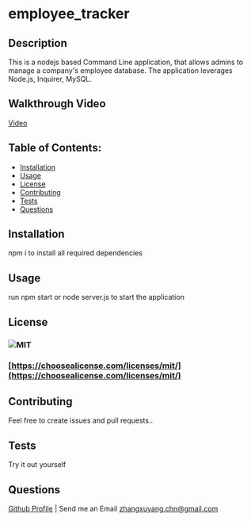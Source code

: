 # employee_tracker
  ## Description
  This is a nodejs based Command Line application, that allows admins to manage a company's employee database. The application leverages Node.js, Inquirer, MySQL.

  ## Walkthrough Video
  [Video](https://watch.screencastify.com/v/YHuBfYXnB2Ib2g5a5VEy)

  ## Table of Contents:
  - [Installation](#installation)
  - [Usage](#usage)
  - [License](#license)
  - [Contributing](#contributing)
  - [Tests](#tests)
  - [Questions](#questions)

  ## Installation
  npm i to install all required dependencies

  ## Usage
  run npm start or node server.js to start the application

  ## License
  ### ![MIT](https://img.shields.io/badge/license-MIT-green)
  ### [https://choosealicense.com/licenses/mit/](https://choosealicense.com/licenses/mit/)
  

  ## Contributing
  Feel free to create issues and pull requests..

  ## Tests
  Try it out yourself
  
  ## Questions
  [Github Profile](https://github.com/xuyangzhang0) | Send me an Email zhangxuyang.chn@gmail.com
